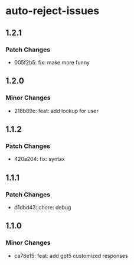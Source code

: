 # auto-reject-issues

## 1.2.1

### Patch Changes

- 005f2b5: fix: make more funny

## 1.2.0

### Minor Changes

- 218b89e: feat: add lookup for user

## 1.1.2

### Patch Changes

- 420a204: fix: syntax

## 1.1.1

### Patch Changes

- d1dbd43: chore: debug

## 1.1.0

### Minor Changes

- ca78e15: feat: add gpt5 customized responses
